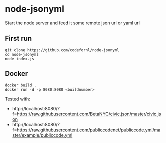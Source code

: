 # node-jsonyml


Start the node server and feed it some remote json url or yaml url

## First run
```
git clone https://github.com/codefornl/node-jsonyml
cd node-jsonyml
node index.js
```

## Docker
```
docker build .
docker run -d -p 8080:8080 <buildnumber>
```


Tested with:

* http://localhost:8080/?f=https://raw.githubusercontent.com/BetaNYC/civic.json/master/civic.json
* http://localhost:8080/?f=https://raw.githubusercontent.com/publiccodenet/publiccode.yml/master/example/publiccode.yml
